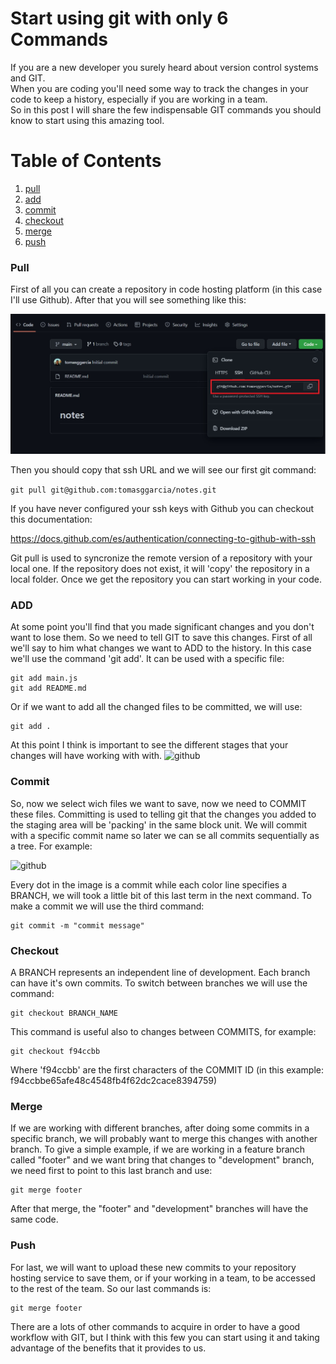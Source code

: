 # Start using git with only 6 Commands


If you are a new developer you surely heard about version control systems and GIT. <br>
When you are coding you'll need some way to track the changes in your code to keep a history, especially if you are working in a team. <br>
So in this post I will share the few indispensable GIT commands you should know to start using this amazing tool.

# Table of Contents
1. [pull](#example)
2. [add](#example)
3. [commit](#example2)
4. [checkout](#third-example)
5. [merge](#fourth-examplehttpwwwfourthexamplecom)
6. [push](#fourth-examplehttpwwwfourthexamplecom)

### Pull
First of all you can create a repository in code hosting platform (in this case I'll use Github).
After that you will see something like this:

![github](./assets/clone.jpg)

Then you should copy that ssh URL and we will see our first git command:

```git pull git@github.com:tomasggarcia/notes.git```

If you have never configured your ssh keys with Github you can checkout this documentation:

https://docs.github.com/es/authentication/connecting-to-github-with-ssh

Git pull is used to syncronize the remote version of a repository with your local one. If the repository does not exist, it will 'copy' the repository in a local folder.
Once we get the repository you can start working in your code. 


### ADD

At some point you'll find that you made significant changes and you don't want to lose them. 
So we need to tell GIT to save this changes. First of all we'll say to him what changes we want to ADD to the history.
In this case we'll use the command 'git add'. It can be used with a specific file:

```
git add main.js
git add README.md
```

Or if we want to add all the changed files to be committed, we will use:

```
git add .
```

At this point I think is important to see the different stages that your changes will have working with with.
![github](./assets/git.jpg)

### Commit 

So, now we select wich files we want to save, now we need to COMMIT these files.
Committing is used to telling git that the changes you added to the staging area will be 'packing' in the same block unit. We will commit with a specific commit name so later we can se all commits sequentially as a tree.
For example:

![github](./assets/tree.png)

Every dot in the image is a commit while each color line specifies a BRANCH, we will took a little bit of this last term in the next command.
To make a commit we will use the third command:

```
git commit -m "commit message"
```

### Checkout

A BRANCH represents an independent line of development. Each branch can have it's own commits.
To switch between branches we will use the command:
```
git checkout BRANCH_NAME
```

This command is useful also to changes between COMMITS, for example:
```
git checkout f94ccbb
```
Where 'f94ccbb' are the first characters of the COMMIT ID (in this example: f94ccbbe65afe48c4548fb4f62dc2cace8394759)

### Merge

If we are working with different branches, after doing some commits in a specific branch, we will probably want to merge this changes with another branch. To give a simple example, if we are working in a feature branch called "footer" and we want bring that changes to "development" branch, we need first to point to this last branch and use:
```
git merge footer
```
After that merge, the "footer" and "development" branches will have the same code.


### Push
For last, we will want to upload these new commits to your repository hosting service to save them, or if your working in a team, to be accessed to the rest of the team.
So our last commands is:
```
git merge footer
```

There are a lots of other commands to acquire in order to have a good workflow with GIT, but I think with this few you can start using it and taking advantage of the benefits that it provides to us.